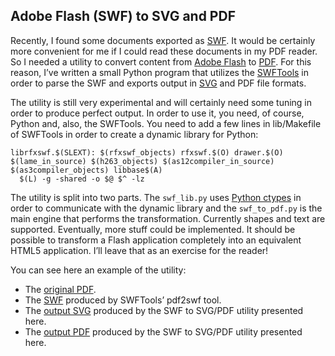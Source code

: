 ## Adobe Flash (SWF) to SVG and PDF

Recently, I found some documents exported as [SWF](https://en.wikipedia.org/wiki/SWF). It would be certainly more convenient for me if I could read these documents in my PDF reader. So I needed a utility to convert content from [Adobe Flash](https://en.wikipedia.org/wiki/Adobe_Flash) to [PDF](https://en.wikipedia.org/wiki/Portable_Document_Format). For this reason, I’ve written a small Python program that utilizes the [SWFTools](http://www.swftools.org/) in order to parse the SWF and exports output in [SVG](https://en.wikipedia.org/wiki/Scalable_Vector_Graphics) and PDF file formats.

The utility is still very experimental and will certainly need some tuning in order to produce perfect output. In order to use it, you need, of course, Python and, also, the SWFTools. You need to add a few lines in lib/Makefile of SWFTools in order to create a dynamic library for Python:

```
librfxswf.$(SLEXT): $(rfxswf_objects) rfxswf.$(O) drawer.$(O) $(lame_in_source) $(h263_objects) $(as12compiler_in_source) $(as3compiler_objects) libbase$(A)
  $(L) -g -shared -o $@ $^ -lz
```

The utility is split into two parts. The `swf_lib.py` uses [Python ctypes](https://docs.python.org/library/ctypes) in order to communicate with the dynamic library and the `swf_to_pdf.py` is the main engine that performs the transformation. Currently shapes and text are supported. Eventually, more stuff could be implemented. It should be possible to transform a Flash application completely into an equivalent HTML5 application. I’ll leave that as an exercise for the reader!

You can see here an example of the utility:

* The [original PDF](https://github.com/prekageo/swf_to_pdf/blob/master/examples/original.pdf).
* The [SWF](https://github.com/prekageo/swf_to_pdf/blob/master/examples/input.swf) produced by SWFTools’ pdf2swf tool.
* The [output SVG](https://github.com/prekageo/swf_to_pdf/blob/master/examples/output.svg) produced by the SWF to SVG/PDF utility presented here.
* The [output PDF](https://github.com/prekageo/swf_to_pdf/blob/master/examples/output.pdf) produced by the SWF to SVG/PDF utility presented here.
